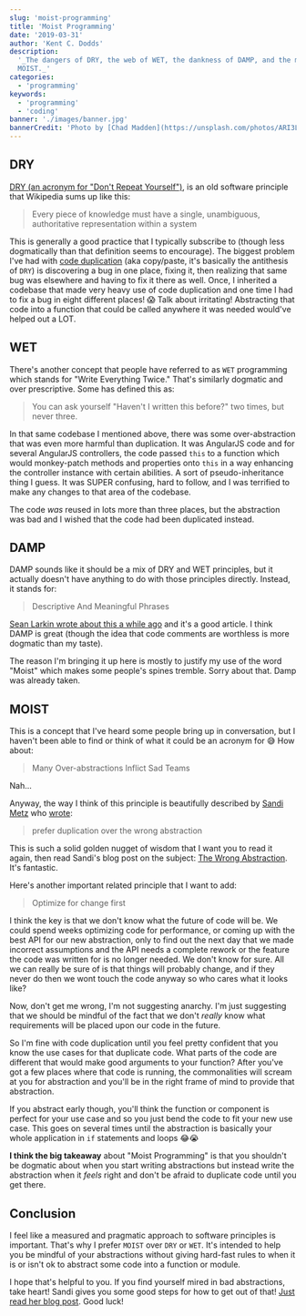 ```yaml
---
slug: 'moist-programming'
title: 'Moist Programming'
date: '2019-03-31'
author: 'Kent C. Dodds'
description:
  '_The dangers of DRY, the web of WET, the dankness of DAMP, and the majesty of
  MOIST._'
categories:
  - 'programming'
keywords:
  - 'programming'
  - 'coding'
banner: './images/banner.jpg'
bannerCredit: 'Photo by [Chad Madden](https://unsplash.com/photos/ARI3Lw4QtDA)'
---
```


## DRY

[DRY (an acronym for "Don't Repeat Yourself")](https://en.wikipedia.org/wiki/Don%27t_repeat_yourself),
is an old software principle that Wikipedia sums up like this:

> Every piece of knowledge must have a single, unambiguous, authoritative
> representation within a system

This is generally a good practice that I typically subscribe to (though less
dogmatically than that definition seems to encourage). The biggest problem I've
had with [code duplication](https://en.wikipedia.org/wiki/Duplicate_code) (aka
copy/paste, it's basically the antithesis of `DRY`) is discovering a bug in one
place, fixing it, then realizing that same bug was elsewhere and having to fix
it there as well. Once, I inherited a codebase that made very heavy use of code
duplication and one time I had to fix a bug in eight different places! 😱 Talk
about irritating! Abstracting that code into a function that could be called
anywhere it was needed would've helped out a LOT.

## WET

There's another concept that people have referred to as `WET` programming which
stands for "Write Everything Twice." That's similarly dogmatic and over
prescriptive. Some has defined this as:

> You can ask yourself "Haven't I written this before?" two times, but never
> three.

In that same codebase I mentioned above, there was some over-abstraction that
was even more harmful than duplication. It was AngularJS code and for several
AngularJS controllers, the code passed `this` to a function which would
monkey-patch methods and properties onto `this` in a way enhancing the
controller instance with certain abilities. A sort of pseudo-inheritance thing I
guess. It was SUPER confusing, hard to follow, and I was terrified to make any
changes to that area of the codebase.

The code _was_ reused in lots more than three places, but the abstraction was
bad and I wished that the code had been duplicated instead.

## DAMP

DAMP sounds like it should be a mix of DRY and WET principles, but it actually
doesn't have anything to do with those principles directly. Instead, it stands
for:

> Descriptive And Meaningful Phrases

[Sean Larkin wrote about this a while ago](https://medium.com/mutual-of-omaha-digital-experience-and-design-team/damp-programming-reviving-readability-d84647cc5b2e)
and it's a good article. I think DAMP is great (though the idea that code
comments are worthless is more dogmatic than my taste).

The reason I'm bringing it up here is mostly to justify my use of the word
"Moist" which makes some people's spines tremble. Sorry about that. Damp was
already taken.

## MOIST

This is a concept that I've heard some people bring up in conversation, but I
haven't been able to find or think of what it could be an acronym for 😅 How
about:

> Many Over-abstractions Inflict Sad Teams

Nah...

Anyway, the way I think of this principle is beautifully described by
[Sandi Metz](https://twitter.com/sandimetz) who
[wrote](https://www.sandimetz.com/blog/2016/1/20/the-wrong-abstraction):

> prefer duplication over the wrong abstraction

This is such a solid golden nugget of wisdom that I want you to read it again,
then read Sandi's blog post on the subject:
[The Wrong Abstraction](https://www.sandimetz.com/blog/2016/1/20/the-wrong-abstraction).
It's fantastic.

Here's another important related principle that I want to add:

> Optimize for change first

I think the key is that we don't know what the future of code will be. We could
spend weeks optimizing code for performance, or coming up with the best API for
our new abstraction, only to find out the next day that we made incorrect
assumptions and the API needs a complete rework or the feature the code was
written for is no longer needed. We don't know for sure. All we can really be
sure of is that things will probably change, and if they never do then we wont
touch the code anyway so who cares what it looks like?

Now, don't get me wrong, I'm not suggesting anarchy. I'm just suggesting that we
should be mindful of the fact that we don't _really_ know what requirements will
be placed upon our code in the future.

So I'm fine with code duplication until you feel pretty confident that you know
the use cases for that duplicate code. What parts of the code are different that
would make good arguments to your function? After you've got a few places where
that code is running, the commonalities will scream at you for abstraction and
you'll be in the right frame of mind to provide that abstraction.

If you abstract early though, you'll think the function or component is perfect
for your use case and so you just bend the code to fit your new use case. This
goes on several times until the abstraction is basically your whole application
in `if` statements and loops 😂😭

**I think the big takeaway** about "Moist Programming" is that you shouldn't be
dogmatic about when you start writing abstractions but instead write the
abstraction when it _feels_ right and don't be afraid to duplicate code until
you get there.

## Conclusion

I feel like a measured and pragmatic approach to software principles is
important. That's why I prefer `MOIST` over `DRY` or `WET`. It's intended to
help you be mindful of your abstractions without giving hard-fast rules to when
it is or isn't ok to abstract some code into a function or module.

I hope that's helpful to you. If you find yourself mired in bad abstractions,
take heart! Sandi gives you some good steps for how to get out of that!
[Just read her blog post](https://www.sandimetz.com/blog/2016/1/20/the-wrong-abstraction).
Good luck!
